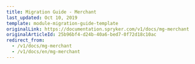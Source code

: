 ```yaml
---
title: Migration Guide - Merchant
last_updated: Oct 10, 2019
template: module-migration-guide-template
originalLink: https://documentation.spryker.com/v1/docs/mg-merchant
originalArticleId: 25b96bf4-d24b-40a6-bed7-0f72d18c10ac
redirect_from:
  - /v1/docs/mg-merchant
  - /v1/docs/en/mg-merchant
---
```



